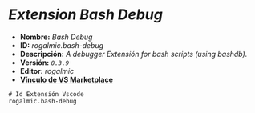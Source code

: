 <!-- Autor: Daniel Benjamin Perez Morales -->
<!-- GitHub: https://github.com/D4nitrix13 -->
<!-- GitLab: https://gitlab.com/D4nitrix13 -->
<!-- Correo electrónico: danielperezdev@proton.me -->

# ***Extension Bash Debug***

- **Nombre:** *Bash Debug*
- **ID:** *rogalmic.bash-debug*
- **Descripción:** *A debugger Extensión for bash scripts (using bashdb).*
- **Versión:** *`0.3.9`*
- **Editor:** *rogalmic*
- **[Vínculo de VS Marketplace](https://marketplace.visualstudio.com/items?itemName=rogalmic.bash-debug "https://marketplace.visualstudio.com/items?itemName=rogalmic.bash-debug")**

```plaintext
# Id Extensión Vscode
rogalmic.bash-debug
```

